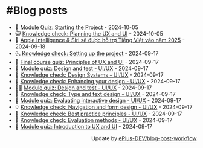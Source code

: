 # #Blog posts
<!-- BLOG-POST-LIST:START -->
- 🧰 [Module Quiz: Starting the Project](https://eplus.dev/module-quiz-starting-the-project) - 2024-10-05
- 😺 [Knowledge check: Planning the UX and UI](https://eplus.dev/knowledge-check-planning-the-ux-and-ui) - 2024-10-05
- 🗽 [Apple Intelligence &amp; Siri sẽ được hỗ trợ Tiếng Việt vào năm 2025](https://eplus.dev/apple-intelligence-siri-se-duoc-ho-tro-tieng-viet-vao-nam-2025) - 2024-09-18
- 🌜 [Knowledge check: Setting up the project](https://eplus.dev/knowledge-check-setting-up-the-project) - 2024-09-17
- 📝 [Final course quiz: Principles of UX and UI](https://eplus.dev/final-course-quiz-principles-of-ux-and-ui) - 2024-09-17
- 🚀 [Module quiz: Design and test - UI/UX](https://eplus.dev/module-quiz-design-and-test-uiux-1) - 2024-09-17
- 💼 [Knowledge check: Design Systems - UI/UX](https://eplus.dev/knowledge-check-design-systems-uiux) - 2024-09-17
- 🦣 [Knowledge check: Enhancing your design - UI/UX](https://eplus.dev/knowledge-check-enhancing-your-design-uiux) - 2024-09-17
- 👨‍🏫 [Module quiz: Design and test - UI/UX](https://eplus.dev/module-quiz-design-and-test-uiux) - 2024-09-17
- 🔭 [Knowledge check: Type and text design - UI/UX](https://eplus.dev/knowledge-check-type-and-text-design-uiux) - 2024-09-17
- 🤡 [Module quiz: Evaluating interactive design - UI/UX](https://eplus.dev/module-quiz-evaluating-interactive-design-uiux) - 2024-09-17
- 💡 [Knowledge check: Navigation and form design - UI/UX](https://eplus.dev/knowledge-check-navigation-and-form-design-uiux) - 2024-09-17
- 🦣 [Knowledge check: Best practice principles - UI/UX](https://eplus.dev/knowledge-check-best-practice-principles-uiux) - 2024-09-17
- 💪 [Knowledge check: Evaluation methods - UI/UX](https://eplus.dev/knowledge-check-evaluation-methods-uiux) - 2024-09-17
- 🤡 [Module quiz: Introduction to UX and UI](https://eplus.dev/module-quiz-introduction-to-ux-and-ui) - 2024-09-17<!-- BLOG-POST-LIST:END -->
<div align="right">
  Update by <a target="_blank"
    href="https://github.com/ePlus-DEV/blog-post-workflow">ePlus-DEV/blog-post-workflow</a>
</div>
